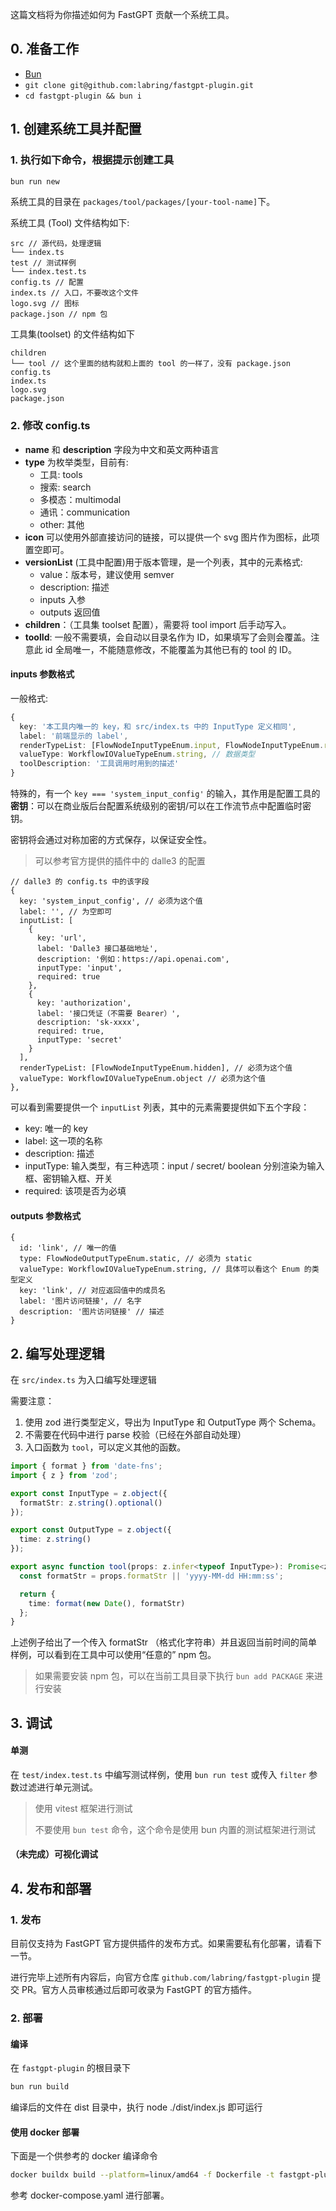 这篇文档将为你描述如何为 FastGPT 贡献一个系统工具。

## 0. 准备工作

- [Bun](https://bun.sh/)
- `git clone git@github.com:labring/fastgpt-plugin.git`
- `cd fastgpt-plugin && bun i`

## 1. 创建系统工具并配置

### 1. 执行如下命令，根据提示创建工具
```bash
bun run new
```

系统工具的目录在 `packages/tool/packages/[your-tool-name]`下。

系统工具 (Tool) 文件结构如下:
```plaintext
src // 源代码，处理逻辑
└── index.ts
test // 测试样例
└── index.test.ts
config.ts // 配置
index.ts // 入口，不要改这个文件
logo.svg // 图标
package.json // npm 包
```

工具集(toolset) 的文件结构如下
```plaintext
children
└── tool // 这个里面的结构就和上面的 tool 的一样了，没有 package.json
config.ts
index.ts
logo.svg
package.json
```
### 2. 修改 config.ts

- **name** 和 **description** 字段为中文和英文两种语言
- **type** 为枚举类型，目前有:
	- 工具: tools
	- 搜索: search
	- 多模态：multimodal
	- 通讯：communication
	- other: 其他
- **icon** 可以使用外部直接访问的链接，可以提供一个 svg 图片作为图标，此项置空即可。
- **versionList** (工具中配置)用于版本管理，是一个列表，其中的元素格式:
	- value：版本号，建议使用 semver
	- description: 描述
	- inputs 入参
	- outputs 返回值
- **children**：（工具集 toolset 配置），需要将 tool import 后手动写入。
- **toolId**: 一般不需要填，会自动以目录名作为 ID，如果填写了会则会覆盖。注意此 id 全局唯一，不能随意修改，不能覆盖为其他已有的 tool 的 ID。

#### inputs 参数格式
一般格式:
```ts
{
  key: '本工具内唯一的 key，和 src/index.ts 中的 InputType 定义相同',
  label: '前端显示的 label',
  renderTypeList: [FlowNodeInputTypeEnum.input, FlowNodeInputTypeEnum.reference], // 前端输入框的类型
  valueType: WorkflowIOValueTypeEnum.string, // 数据类型
  toolDescription: '工具调用时用到的描述'
}
```

特殊的，有一个 `key === 'system_input_config'` 的输入，其作用是配置工具的**密钥**：可以在商业版后台配置系统级别的密钥/可以在工作流节点中配置临时密钥。

密钥将会通过对称加密的方式保存，以保证安全性。

> 可以参考官方提供的插件中的 dalle3 的配置

```
// dalle3 的 config.ts 中的该字段
{
  key: 'system_input_config', // 必须为这个值
  label: '', // 为空即可
  inputList: [
	{
	  key: 'url',
	  label: 'Dalle3 接口基础地址',
	  description: '例如：https://api.openai.com',
	  inputType: 'input',
	  required: true
	},
	{
	  key: 'authorization',
	  label: '接口凭证（不需要 Bearer）',
	  description: 'sk-xxxx',
	  required: true,
	  inputType: 'secret'
	}
  ],
  renderTypeList: [FlowNodeInputTypeEnum.hidden], // 必须为这个值
  valueType: WorkflowIOValueTypeEnum.object // 必须为这个值
},
```

可以看到需要提供一个 `inputList` 列表，其中的元素需要提供如下五个字段：

- key: 唯一的 key
- label: 这一项的名称
- description: 描述
- inputType: 输入类型，有三种选项：input / secret/ boolean 分别渲染为输入框、密钥输入框、开关
- required: 该项是否为必填

#### outputs 参数格式
```
{
  id: 'link', // 唯一的值
  type: FlowNodeOutputTypeEnum.static, // 必须为 static
  valueType: WorkflowIOValueTypeEnum.string, // 具体可以看这个 Enum 的类型定义
  key: 'link', // 对应返回值中的成员名
  label: '图片访问链接', // 名字
  description: '图片访问链接' // 描述
}
```

## 2. 编写处理逻辑

在 `src/index.ts` 为入口编写处理逻辑

需要注意：
1. 使用 zod 进行类型定义，导出为 InputType 和 OutputType 两个 Schema。
2. 不需要在代码中进行 parse 校验（已经在外部自动处理）
3. 入口函数为 `tool`，可以定义其他的函数。
```ts
import { format } from 'date-fns';
import { z } from 'zod';

export const InputType = z.object({
  formatStr: z.string().optional()
});

export const OutputType = z.object({
  time: z.string()
});

export async function tool(props: z.infer<typeof InputType>): Promise<z.infer<typeof OutputType>> {
  const formatStr = props.formatStr || 'yyyy-MM-dd HH:mm:ss';

  return {
    time: format(new Date(), formatStr)
  };
}
```

上述例子给出了一个传入 formatStr （格式化字符串）并且返回当前时间的简单样例，可以看到在工具中可以使用“任意的” npm 包。

> 如果需要安装 npm 包，可以在当前工具目录下执行 `bun add PACKAGE` 来进行安装

## 3. 调试

#### 单测

在 `test/index.test.ts` 中编写测试样例，使用 `bun run test` 或传入 `filter` 参数过滤进行单元测试。

> 使用 vitest 框架进行测试
>
> 不要使用 `bun test` 命令，这个命令是使用 bun 内置的测试框架进行测试

#### （未完成）可视化调试

## 4. 发布和部署
### 1. 发布

目前仅支持为 FastGPT 官方提供插件的发布方式。如果需要私有化部署，请看下一节。

进行完毕上述所有内容后，向官方仓库 `github.com/labring/fastgpt-plugin` 提交 PR。官方人员审核通过后即可收录为 FastGPT 的官方插件。

### 2. 部署

#### 编译
在 `fastgpt-plugin` 的根目录下

```bash
bun run build
```

编译后的文件在 dist 目录中，执行 node ./dist/index.js 即可运行

#### 使用 docker 部署

下面是一个供参考的 docker 编译命令

```bash
docker buildx build --platform=linux/amd64 -f Dockerfile -t fastgpt-plugin:latest .
```

参考 docker-compose.yaml 进行部署。
